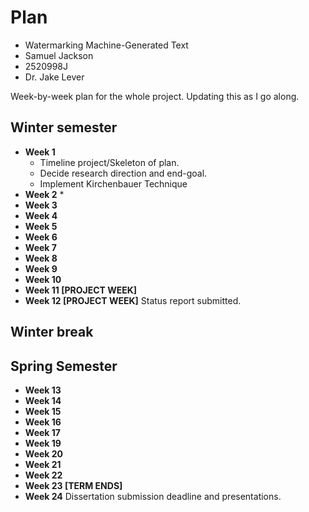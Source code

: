 # Plan

* Watermarking Machine-Generated Text
* Samuel Jackson
* 2520998J
* Dr. Jake Lever

Week-by-week plan for the whole project. Updating this as I go along.

## Winter semester

* **Week 1**
  * Timeline project/Skeleton of plan.
  * Decide research direction and end-goal.
  * Implement Kirchenbauer Technique
* **Week 2**
  * 
* **Week 3**
* **Week 4**
* **Week 5**
* **Week 6**
* **Week 7**
* **Week 8**
* **Week 9**
* **Week 10**
* **Week 11 [PROJECT WEEK]**
* **Week 12 [PROJECT WEEK]** Status report submitted.

## Winter break

## Spring Semester

* **Week 13**
* **Week 14**
* **Week 15**
* **Week 16**
* **Week 17**
* **Week 19**
* **Week 20**
* **Week 21**
* **Week 22**
* **Week 23 [TERM ENDS]**
* **Week 24** Dissertation submission deadline and presentations.

